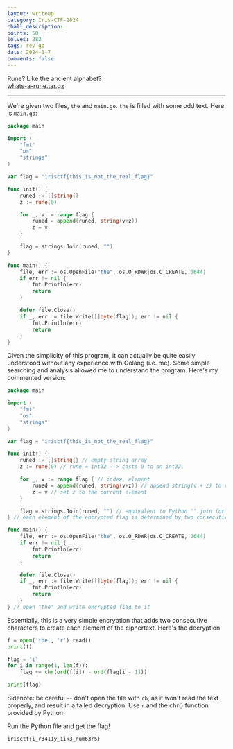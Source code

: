 ```yaml
---
layout: writeup
category: Iris-CTF-2024
chall_description:
points: 50
solves: 282
tags: rev go
date: 2024-1-7
comments: false
---
```


Rune? Like the ancient alphabet?  
[whats-a-rune.tar.gz](https://github.com/Nightxade/ctf-writeups/blob/master/assets/CTFs/Iris-CTF-2024/whats-a-rune.tar.gz)  

---

We're given two files, `the` and `main.go`. `the` is filled with some odd text. Here is `main.go`:  

```go
package main

import (
	"fmt"
	"os"
	"strings"
)

var flag = "irisctf{this_is_not_the_real_flag}"

func init() {
	runed := []string{}
	z := rune(0)

	for _, v := range flag {
		runed = append(runed, string(v+z))
		z = v
	}

	flag = strings.Join(runed, "")
}

func main() {
	file, err := os.OpenFile("the", os.O_RDWR|os.O_CREATE, 0644)
	if err != nil {
		fmt.Println(err)
		return
	}

	defer file.Close()
	if _, err := file.Write([]byte(flag)); err != nil {
		fmt.Println(err)
		return
	}
}
```

Given the simplicity of this program, it can actually be quite easily understood without any experience with Golang (i.e. me). Some simple searching and analysis allowed me to understand the program. Here's my commented version:  

```go
package main

import (
	"fmt"
	"os"
	"strings"
)

var flag = "irisctf{this_is_not_the_real_flag}"

func init() {
	runed := []string{} // empty string array
	z := rune(0) // rune = int32 --> casts 0 to an int32.

	for _, v := range flag { // index, element
		runed = append(runed, string(v+z)) // append string(v + z) to runed
		z = v // set z to the current element
	}

	flag = strings.Join(runed, "") // equivalent to Python "".join for an array
} // each element of the encrypted flag is determined by two consecutive elements of the flag

func main() {
	file, err := os.OpenFile("the", os.O_RDWR|os.O_CREATE, 0644)
	if err != nil {
		fmt.Println(err)
		return
	}

	defer file.Close()
	if _, err := file.Write([]byte(flag)); err != nil {
		fmt.Println(err)
		return
	}
} // open "the" and write encrypted flag to it
```

Essentially, this is a very simple encryption that adds two consecutive characters to create each element of the ciphertext. Here's the decryption:  

```py
f = open('the', 'r').read()
print(f)

flag = 'i'
for i in range(1, len(f)):
    flag += chr(ord(f[i]) - ord(flag[i - 1]))

print(flag)
```

Sidenote: be careful -- don't open the file with `rb`, as it won't read the text properly, and result in a failed decryption. Use `r` and the chr() function provided by Python.  

Run the Python file and get the flag!  

    irisctf{i_r3411y_1ik3_num63r5}
